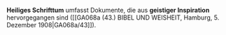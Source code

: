 
**Heiliges Schrifttum** umfasst Dokumente, die aus **geistiger Inspiration** hervorgegangen sind ([[GA068a (43.) BIBEL UND WEISHEIT, Hamburg, 5. Dezember 1908|GA068a/43]]).

